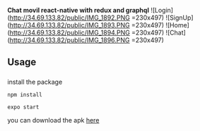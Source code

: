 **Chat movil  react-native with redux and graphql**
![Login](http://34.69.133.82/public/IMG_1892.PNG =230x497)
![SignUp](http://34.69.133.82/public/IMG_1893.PNG =230x497)
![Home](http://34.69.133.82/public/IMG_1894.PNG =230x497)
![Chat](http://34.69.133.82/public/IMG_1896.PNG =230x497)

## Usage
##### 
install the package

```
npm install
```
```
expo start
```


you can download the apk [here](https://drive.google.com/drive/folders/1qAU2dw3XnevnCy7GhvbE3r2whBC1Gt5W?usp=sharing)